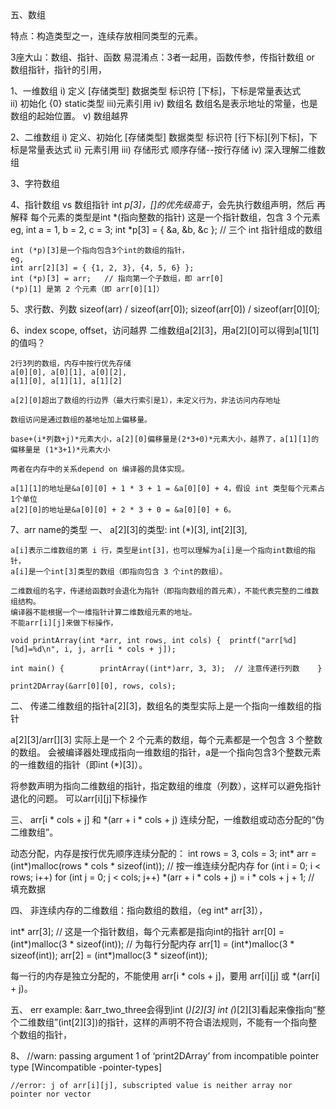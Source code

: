 五、数组

特点：构造类型之一，连续存放相同类型的元素。

3座大山：数组、指针、函数
易混淆点：3者一起用，函数传参，传指针数组 or 数组指针，指针的引用，

1、一维数组
    i)  定义
        [存储类型] 数据类型 标识符 [下标]，下标是常量表达式        
    ii) 初始化
        {0}
        static类型
    iii)元素引用
    iv) 数组名
        数组名是表示地址的常量，也是数组的起始位置。
    v)  数组越界

2、二维数组
   i) 定义、初始化
      [存储类型] 数据类型 标识符 [行下标][列下标]，下标是常量表达式
  ii) 元素引用
 iii) 存储形式
      顺序存储--按行存储
  iv) 深入理解二维数组


3、字符数组


4、指针数组 vs 数组指针
    int *p[3]，[]的优先级高于*，会先执行数组声明，然后 再解释 每个元素的类型是int *(指向整数的指针)
    这是一个指针数组，包含 3 个元素
    eg,
    int a = 1, b = 2, c = 3;
    int *p[3] = { &a, &b, &c };  // 三个 int 指针组成的数组


    int (*p)[3]是一个指向包含3个int的数组的指针，
    eg,
    int arr[2][3] = { {1, 2, 3}, {4, 5, 6} };
    int (*p)[3] = arr;   // 指向第一个子数组，即 arr[0]
    (*p)[1] 是第 2 个元素（即 arr[0][1]）

5、求行数、列数
   sizeof(arr) / sizeof(arr[0]);
   sizeof(arr[0]) / sizeof(arr[0][0];

6、index scope, offset，访问越界
    二维数组a[2][3]，用a[2][0]可以得到a[1][1]的值吗？

    2行3列的数组，内存中按行优先存储
    a[0][0], a[0][1], a[0][2],
    a[1][0], a[1][1], a[1][2]

    a[2][0]超出了数组的行边界（最大行索引是1），未定义行为，非法访问内存地址

    数组访问是通过数组的基地址加上偏移量。

    base+(i*列数+j)*元素大小，a[2][0]偏移量是(2*3+0)*元素大小，越界了，a[1][1]的偏移量是 (1*3+1)*元素大小

    两者在内存中的关系depend on 编译器的具体实现。

    a[1][1]的地址是&a[0][0] + 1 * 3 + 1 = &a[0][0] + 4，假设 int 类型每个元素占1个单位
    a[2][0]的地址是&a[0][0] + 2 * 3 + 0 = &a[0][0] + 6。

7、arr name的类型
  一、
    a[2][3]的类型: int (*)[3], int[2][3], 

    a[i]表示二维数组的第 i 行，类型是int[3]，也可以理解为a[i]是一个指向int数组的指针，
    a[i]是一个int[3]类型的数组（即指向包含 3 个int的数组）。

    二维数组的名字，传递给函数时会退化为指针（即指向数组的首元素），不能代表完整的二维数组结构。
    编译器不能根据一个一维指针计算二维数组元素的地址。
    不能arr[i][j]来做下标操作，

    void printArray(int *arr, int rows, int cols) {  printf("arr[%d][%d]=%d\n", i, j, arr[i * cols + j]);

    int main() {        printArray((int*)arr, 3, 3);  // 注意传递行列数    }

    print2DArray(&arr[0][0], rows, cols);

  二、 传递二维数组的指针a[2][3]，数组名的类型实际上是一个指向一维数组的指针

   a[2][3]/arr[][3] 实际上是一个 2 个元素的数组，每个元素都是一个包含 3 个整数的数组。
   会被编译器处理成指向一维数组的指针，a是一个指向包含3个整数元素的一维数组的指针（即int (*)[3]）。
   
   将参数声明为指向二维数组的指针，指定数组的维度（列数），这样可以避免指针退化的问题。
   可以arr[i][j]下标操作

  三、 arr[i * cols + j] 和 *(arr + i * cols + j) 连续分配，一维数组或动态分配的“伪二维数组”。

   动态分配，内存是按行优先顺序连续分配的：
   int rows = 3, cols = 3;  int* arr = (int*)malloc(rows * cols * sizeof(int));  // 按一维连续分配内存
   for (int i = 0; i < rows; i++) 
       for (int j = 0; j < cols; j++) 
           *(arr + i * cols + j) = i * cols + j + 1;  // 填充数据

  四、 非连续内存的二维数组：指向数组的数组，（eg int* arr[3]），

   int* arr[3];  // 这是一个指针数组，每个元素都是指向int的指针
   arr[0] = (int*)malloc(3 * sizeof(int));  // 为每行分配内存
   arr[1] = (int*)malloc(3 * sizeof(int));
   arr[2] = (int*)malloc(3 * sizeof(int));

   每一行的内存是独立分配的，不能使用 arr[i * cols + j]，要用 arr[i][j] 或  *(arr[i] + j)。

  五、 err example: &arr_two_three会得到int (*)[2][3]
   int (*)[2][3]看起来像指向“整个二维数组”(int[2][3])的指针，这样的声明不符合语法规则，不能有一个指向整个数组的指针，

8、
    //warn: passing argument 1 of ‘print2DArray’ from incompatible pointer type [Wincompatible -pointer-types]

    //error: j of arr[i][j], subscripted value is neither array nor pointer nor vector
